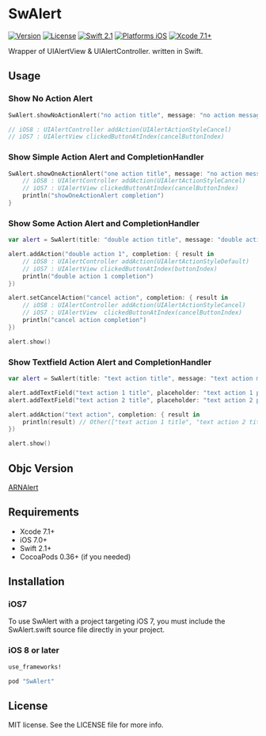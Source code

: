 # SwAlert

[![Version](https://img.shields.io/cocoapods/v/SwAlert.svg?style=flat)](http://cocoadocs.org/docsets/SwAlert)
[![License](https://img.shields.io/cocoapods/l/SwAlert.svg?style=flat)](http://cocoadocs.org/docsets/SwAlert)
[![Swift 2.1](https://img.shields.io/badge/Swift-2.1-orange.svg?style=flat)](https://developer.apple.com/swift/)
[![Platforms iOS](https://img.shields.io/badge/Platforms-iOS-lightgray.svg?style=flat)](https://developer.apple.com/swift/)
[![Xcode 7.1+](https://img.shields.io/badge/Xcode-7.1+-blue.svg?style=flat)](https://developer.apple.com/swift/)

Wrapper of UIAlertView & UIAlertController. written in Swift.

## Usage

### Show No Action Alert

```swift
SwAlert.showNoActionAlert("no action title", message: "no action message", buttonTitle: "button title")

// iOS8 : UIAlertController addAction(UIAlertActionStyleCancel)
// iOS7 : UIAlertView clickedButtonAtIndex(cancelButtonIndex)
```

### Show Simple Action Alert and CompletionHandler

```swift
SwAlert.showOneActionAlert("one action title", message: "no action message", buttonTitle: "button title") { result in
    // iOS8 : UIAlertController addAction(UIAlertActionStyleCancel)
    // iOS7 : UIAlertView clickedButtonAtIndex(cancelButtonIndex)
    println("showOneActionAlert completion")
}
```

### Show Some Action Alert and CompletionHandler

```swift
var alert = SwAlert(title: "double action title", message: "double action message")

alert.addAction("double action 1", completion: { result in
    // iOS8 : UIAlertController addAction(UIAlertActionStyleDefault)
    // iOS7 : UIAlertView clickedButtonAtIndex(buttonIndex)
    println("double action 1 completion")
})

alert.setCancelAction("cancel action", completion: { result in
    // iOS8 : UIAlertController addAction(UIAlertActionStyleCancel)
    // iOS7 : UIAlertView  clickedButtonAtIndex(cancelButtonIndex)
    println("cancel action completion")
})

alert.show()
```

### Show Textfield Action Alert and CompletionHandler

```swift
var alert = SwAlert(title: "text action title", message: "text action message")

alert.addTextField("text action 1 title", placeholder: "text action 1 placeholder")
alert.addTextField("text action 2 title", placeholder: "text action 2 placeholder")

alert.addAction("text action", completion: { result in
    println(result) // Other(["text action 1 title", "text action 2 title"])
})

alert.show()
```

## Objc Version

[ARNAlert](https://github.com/xxxAIRINxxx/ARNAlert)


## Requirements

* Xcode 7.1+
* iOS 7.0+
* Swift 2.1+
* CocoaPods 0.36+ (if you needed)

## Installation

### iOS7

To use SwAlert with a project targeting iOS 7, you must include the
SwAlert.swift source file directly in your project.

### iOS 8 or later

```ruby
use_frameworks!

pod "SwAlert"
```

## License

MIT license. See the LICENSE file for more info.
